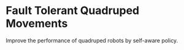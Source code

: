 # Fault Tolerant Quadruped Movements

Improve the performance of quadruped robots by self-aware policy.